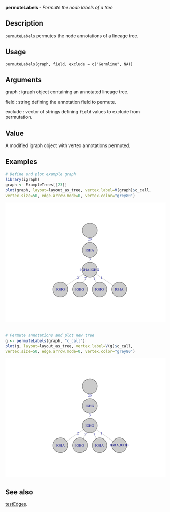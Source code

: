 **permuteLabels** - *Permute the node labels of a tree*

Description
--------------------

`permuteLabels` permutes the node annotations of a lineage tree.


Usage
--------------------
```
permuteLabels(graph, field, exclude = c("Germline", NA))
```

Arguments
-------------------

graph
:   igraph object containing an annotated lineage tree.

field
:   string defining the annotation field to permute.

exclude
:   vector of strings defining `field` values to exclude 
from permutation.




Value
-------------------

A modified igraph object with vertex annotations permuted.



Examples
-------------------

```R
# Define and plot example graph
library(igraph)
graph <- ExampleTrees[[23]]
plot(graph, layout=layout_as_tree, vertex.label=V(graph)$c_call, 
vertex.size=50, edge.arrow.mode=0, vertex.color="grey80")

```

![2](permuteLabels-2.png)

```R

# Permute annotations and plot new tree
g <- permuteLabels(graph, "c_call")
plot(g, layout=layout_as_tree, vertex.label=V(g)$c_call,
vertex.size=50, edge.arrow.mode=0, vertex.color="grey80")

```

![4](permuteLabels-4.png)


See also
-------------------

[testEdges](testEdges.md).






